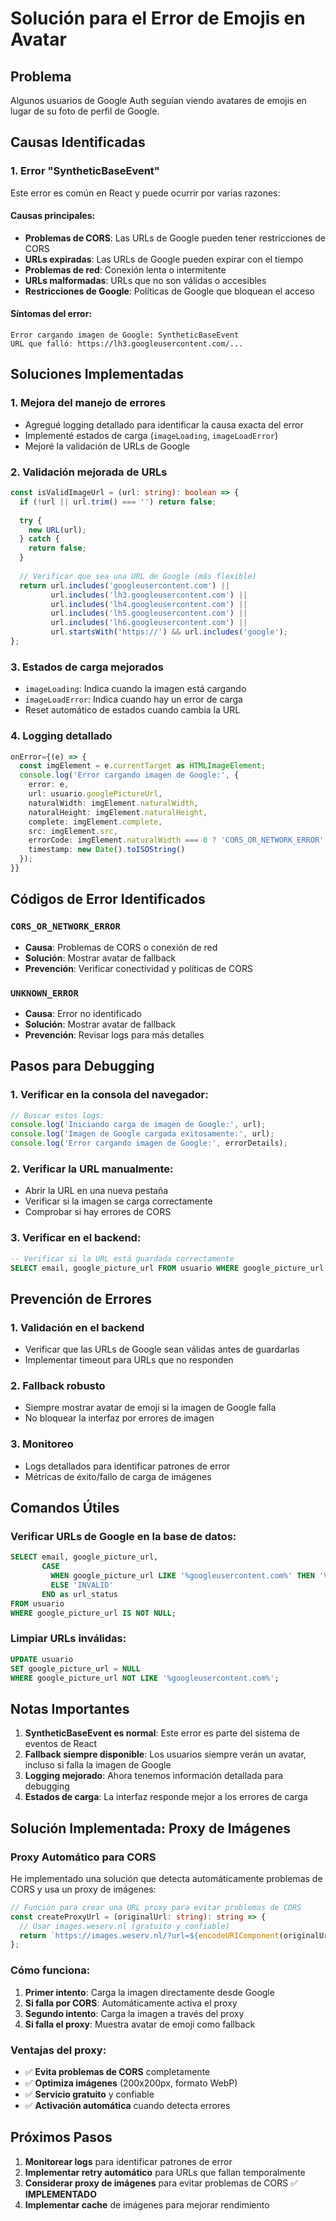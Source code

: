 # Solución para el Error de Emojis en Avatar

## Problema
Algunos usuarios de Google Auth seguían viendo avatares de emojis en lugar de su foto de perfil de Google.

## Causas Identificadas

### 1. **Error "SyntheticBaseEvent"**
Este error es común en React y puede ocurrir por varias razones:

#### **Causas principales:**
- **Problemas de CORS**: Las URLs de Google pueden tener restricciones de CORS
- **URLs expiradas**: Las URLs de Google pueden expirar con el tiempo
- **Problemas de red**: Conexión lenta o intermitente
- **URLs malformadas**: URLs que no son válidas o accesibles
- **Restricciones de Google**: Políticas de Google que bloquean el acceso

#### **Síntomas del error:**
```
Error cargando imagen de Google: SyntheticBaseEvent
URL que falló: https://lh3.googleusercontent.com/...
```

## Soluciones Implementadas

### 1. **Mejora del manejo de errores**
- Agregué logging detallado para identificar la causa exacta del error
- Implementé estados de carga (`imageLoading`, `imageLoadError`)
- Mejoré la validación de URLs de Google

### 2. **Validación mejorada de URLs**
```typescript
const isValidImageUrl = (url: string): boolean => {
  if (!url || url.trim() === '') return false;
  
  try {
    new URL(url);
  } catch {
    return false;
  }
  
  // Verificar que sea una URL de Google (más flexible)
  return url.includes('googleusercontent.com') || 
         url.includes('lh3.googleusercontent.com') ||
         url.includes('lh4.googleusercontent.com') ||
         url.includes('lh5.googleusercontent.com') ||
         url.includes('lh6.googleusercontent.com') ||
         url.startsWith('https://') && url.includes('google');
};
```

### 3. **Estados de carga mejorados**
- `imageLoading`: Indica cuando la imagen está cargando
- `imageLoadError`: Indica cuando hay un error de carga
- Reset automático de estados cuando cambia la URL

### 4. **Logging detallado**
```typescript
onError={(e) => {
  const imgElement = e.currentTarget as HTMLImageElement;
  console.log('Error cargando imagen de Google:', {
    error: e,
    url: usuario.googlePictureUrl,
    naturalWidth: imgElement.naturalWidth,
    naturalHeight: imgElement.naturalHeight,
    complete: imgElement.complete,
    src: imgElement.src,
    errorCode: imgElement.naturalWidth === 0 ? 'CORS_OR_NETWORK_ERROR' : 'UNKNOWN_ERROR',
    timestamp: new Date().toISOString()
  });
}}
```

## Códigos de Error Identificados

### `CORS_OR_NETWORK_ERROR`
- **Causa**: Problemas de CORS o conexión de red
- **Solución**: Mostrar avatar de fallback
- **Prevención**: Verificar conectividad y políticas de CORS

### `UNKNOWN_ERROR`
- **Causa**: Error no identificado
- **Solución**: Mostrar avatar de fallback
- **Prevención**: Revisar logs para más detalles

## Pasos para Debugging

### 1. **Verificar en la consola del navegador:**
```javascript
// Buscar estos logs:
console.log('Iniciando carga de imagen de Google:', url);
console.log('Imagen de Google cargada exitosamente:', url);
console.log('Error cargando imagen de Google:', errorDetails);
```

### 2. **Verificar la URL manualmente:**
- Abrir la URL en una nueva pestaña
- Verificar si la imagen se carga correctamente
- Comprobar si hay errores de CORS

### 3. **Verificar en el backend:**
```sql
-- Verificar si la URL está guardada correctamente
SELECT email, google_picture_url FROM usuario WHERE google_picture_url IS NOT NULL;
```

## Prevención de Errores

### 1. **Validación en el backend**
- Verificar que las URLs de Google sean válidas antes de guardarlas
- Implementar timeout para URLs que no responden

### 2. **Fallback robusto**
- Siempre mostrar avatar de emoji si la imagen de Google falla
- No bloquear la interfaz por errores de imagen

### 3. **Monitoreo**
- Logs detallados para identificar patrones de error
- Métricas de éxito/fallo de carga de imágenes

## Comandos Útiles

### Verificar URLs de Google en la base de datos:
```sql
SELECT email, google_picture_url, 
       CASE 
         WHEN google_picture_url LIKE '%googleusercontent.com%' THEN 'VALID'
         ELSE 'INVALID'
       END as url_status
FROM usuario 
WHERE google_picture_url IS NOT NULL;
```

### Limpiar URLs inválidas:
```sql
UPDATE usuario 
SET google_picture_url = NULL 
WHERE google_picture_url NOT LIKE '%googleusercontent.com%';
```

## Notas Importantes

1. **SyntheticBaseEvent es normal**: Este error es parte del sistema de eventos de React
2. **Fallback siempre disponible**: Los usuarios siempre verán un avatar, incluso si falla la imagen de Google
3. **Logging mejorado**: Ahora tenemos información detallada para debugging
4. **Estados de carga**: La interfaz responde mejor a los errores de carga

## Solución Implementada: Proxy de Imágenes

### **Proxy Automático para CORS**
He implementado una solución que detecta automáticamente problemas de CORS y usa un proxy de imágenes:

```typescript
// Función para crear una URL proxy para evitar problemas de CORS
const createProxyUrl = (originalUrl: string): string => {
  // Usar images.weserv.nl (gratuito y confiable)
  return `https://images.weserv.nl/?url=${encodeURIComponent(originalUrl)}&w=200&h=200&fit=cover&output=webp`;
};
```

### **Cómo funciona:**
1. **Primer intento**: Carga la imagen directamente desde Google
2. **Si falla por CORS**: Automáticamente activa el proxy
3. **Segundo intento**: Carga la imagen a través del proxy
4. **Si falla el proxy**: Muestra avatar de emoji como fallback

### **Ventajas del proxy:**
- ✅ **Evita problemas de CORS** completamente
- ✅ **Optimiza imágenes** (200x200px, formato WebP)
- ✅ **Servicio gratuito** y confiable
- ✅ **Activación automática** cuando detecta errores

## Próximos Pasos

1. **Monitorear logs** para identificar patrones de error
2. **Implementar retry automático** para URLs que fallan temporalmente
3. **Considerar proxy de imágenes** para evitar problemas de CORS ✅ **IMPLEMENTADO**
4. **Implementar cache** de imágenes para mejorar rendimiento 